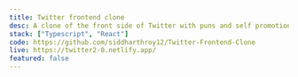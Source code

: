 ```yaml
---
title: Twitter frontend clone
desc: A clone of the front side of Twitter with puns and self promotions.
stack: ["Typescript", "React"]
code: https://github.com/siddharthroy12/Twitter-Frontend-Clone
live: https://twitter2-0.netlify.app/
featured: false
---
```

